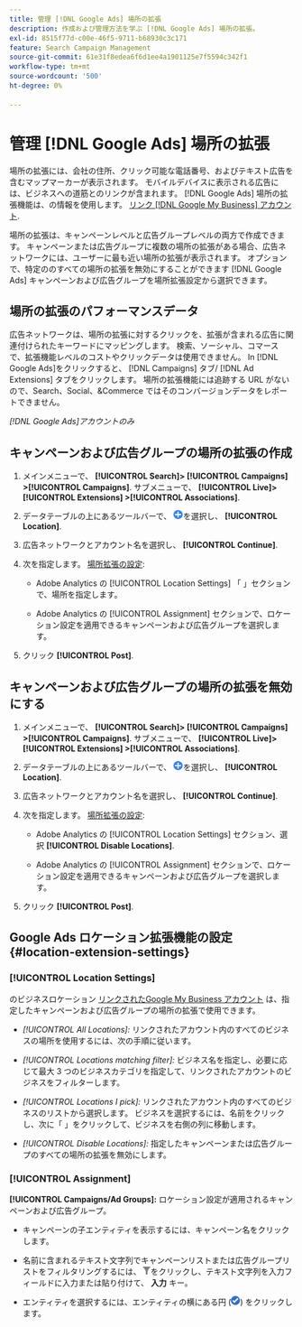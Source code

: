```yaml
---
title: 管理 [!DNL Google Ads] 場所の拡張
description: 作成および管理方法を学ぶ [!DNL Google Ads] 場所の拡張。
exl-id: 8515f77d-c00e-46f5-9711-b68930c3c171
feature: Search Campaign Management
source-git-commit: 61e31f8edea6f6d1ee4a1901125e7f5594c342f1
workflow-type: tm+mt
source-wordcount: '500'
ht-degree: 0%

---
```


# 管理 [!DNL Google Ads] 場所の拡張

場所の拡張には、会社の住所、クリック可能な電話番号、およびテキスト広告を含むマップマーカーが表示されます。 モバイルデバイスに表示される広告には、ビジネスへの道筋とのリンクが含まれます。 [!DNL Google Ads] 場所の拡張機能は、の情報を使用します。 [リンク [!DNL Google My Business] アカウント](https://support.google.com/google-ads/answer/2404182).

場所の拡張は、キャンペーンレベルと広告グループレベルの両方で作成できます。 キャンペーンまたは広告グループに複数の場所の拡張がある場合、広告ネットワークには、ユーザーに最も近い場所の拡張が表示されます。 オプションで、特定ののすべての場所の拡張を無効にすることができます [!DNL Google Ads] キャンペーンおよび広告グループを場所拡張設定から選択できます。

## 場所の拡張のパフォーマンスデータ

広告ネットワークは、場所の拡張に対するクリックを、拡張が含まれる広告に関連付けられたキーワードにマッピングします。  検索、ソーシャル、コマースで、拡張機能レベルのコストやクリックデータは使用できません。 In [!DNL Google Ads]をクリックすると、 [!DNL Campaigns] タブ/ [!DNL Ad Extensions] タブをクリックします。 場所の拡張機能には追跡する URL がないので、Search、Social、&amp;Commerce ではそのコンバージョンデータをレポートできません。

*[!DNL Google Ads]アカウントのみ*

## キャンペーンおよび広告グループの場所の拡張の作成

1. メインメニューで、 **[!UICONTROL Search]> [!UICONTROL Campaigns] >[!UICONTROL Campaigns]**. サブメニューで、 **[!UICONTROL Live]> [!UICONTROL Extensions] >[!UICONTROL Associations]**.

1. データテーブルの上にあるツールバーで、 ![作成](/help/search-social-commerce/assets/add.png "作成")を選択し、 **[!UICONTROL Location]**.

1. 広告ネットワークとアカウント名を選択し、 **[!UICONTROL Continue]**.

1. 次を指定します。 [場所拡張の設定](#location-extension-settings):

   * Adobe Analytics の [!UICONTROL Location Settings] 「 」セクションで、場所を指定します。

   * Adobe Analytics の [!UICONTROL Assignment] セクションで、ロケーション設定を適用できるキャンペーンおよび広告グループを選択します。

1. クリック **[!UICONTROL Post]**.

## キャンペーンおよび広告グループの場所の拡張を無効にする

1. メインメニューで、 **[!UICONTROL Search]> [!UICONTROL Campaigns] >[!UICONTROL Campaigns]**. サブメニューで、 **[!UICONTROL Live]> [!UICONTROL Extensions] >[!UICONTROL Associations]**.

1. データテーブルの上にあるツールバーで、 ![作成](/help/search-social-commerce/assets/add.png "作成")を選択し、 **[!UICONTROL Location]**.

1. 広告ネットワークとアカウント名を選択し、 **[!UICONTROL Continue]**.

1. 次を指定します。 [場所拡張の設定](#location-extension-settings):

   * Adobe Analytics の [!UICONTROL Location Settings] セクション、選択 **[!UICONTROL Disable Locations]**.

   * Adobe Analytics の [!UICONTROL Assignment] セクションで、ロケーション設定を適用できるキャンペーンおよび広告グループを選択します。

1. クリック **[!UICONTROL Post]**.

## Google Ads ロケーション拡張機能の設定 {#location-extension-settings}

### [!UICONTROL Location Settings]

のビジネスロケーション [リンクされたGoogle My Business アカウント](https://support.google.com/google-ads/answer/2404182?vid=1-635794239083658097-1242615452#link) は、指定したキャンペーンおよび広告グループの場所の拡張で使用できます。

* *[!UICONTROL All Locations]:* リンクされたアカウント内のすべてのビジネスの場所を使用するには、次の手順に従います。

* *[!UICONTROL Locations matching filter]:* ビジネス名を指定し、必要に応じて最大 3 つのビジネスカテゴリを指定して、リンクされたアカウントのビジネスをフィルターします。

* *[!UICONTROL Locations I pick]:* リンクされたアカウント内のすべてのビジネスのリストから選択します。 ビジネスを選択するには、名前をクリックし、次に「 」をクリックして、ビジネスを右側の列に移動します。

* *[!UICONTROL Disable Locations]:* 指定したキャンペーンまたは広告グループのすべての場所の拡張を無効にします。

### [!UICONTROL Assignment]

**[!UICONTROL Campaigns/Ad Groups]:** ロケーション設定が適用されるキャンペーンおよび広告グループ。

* キャンペーンの子エンティティを表示するには、キャンペーン名をクリックします。

* 名前に含まれるテキスト文字列でキャンペーンリストまたは広告グループリストをフィルタリングするには、 ![フィルター](/help/search-social-commerce/assets/filter.png "フィルター")をクリックし、テキスト文字列を入力フィールドに入力または貼り付けて、 **入力** キー。

* エンティティを選択するには、エンティティの横にある円 (![選択](/help/search-social-commerce/assets/include.png "選択")) をクリックします。
